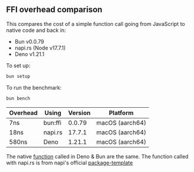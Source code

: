 ## FFI overhead comparison

This compares the cost of a simple function call going from JavaScript to native code and back in:

- Bun v0.0.79
- napi.rs (Node v17.7.1)
- Deno v1.21.1

To set up:

```bash
bun setup
```

To run the benchmark:

```bash
bun bench
```

| Overhead | Using   | Version | Platform        |
| -------- | ------- | ------- | --------------- |
| 7ns      | bun:ffi | 0.0.79  | macOS (aarch64) |
| 18ns     | napi.rs | 17.7.1  | macOS (aarch64) |
| 580ns    | Deno    | 1.21.1  | macOS (aarch64) |

The native [function](./plus100.c) called in Deno & Bun are the same. The function called with napi.rs is from napi's official [package-template](https://github.com/napi-rs/package-template)
